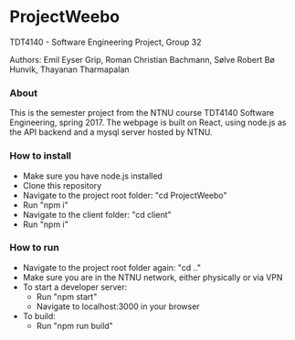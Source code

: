 # ProjectWeebo
TDT4140 - Software Engineering Project, Group 32

Authors: Emil Eyser Grip, Roman Christian Bachmann, Sølve Robert Bø Hunvik, Thayanan Tharmapalan

### About

This is the semester project from the NTNU course TDT4140 Software Engineering, spring 2017. The webpage is built on React, using node.js as the API backend and a mysql server hosted by NTNU.

### How to install

- Make sure you have node.js installed
- Clone this repository
- Navigate to the project root folder: "cd ProjectWeebo"
- Run "npm i"
- Navigate to the client folder: "cd client"
- Run "npm i"

### How to run

- Navigate to the project root folder again: "cd .."
- Make sure you are in the NTNU network, either physically or via VPN
- To start a developer server:
  - Run "npm start"
  - Navigate to localhost:3000 in your browser
- To build:
  - Run "npm run build"
